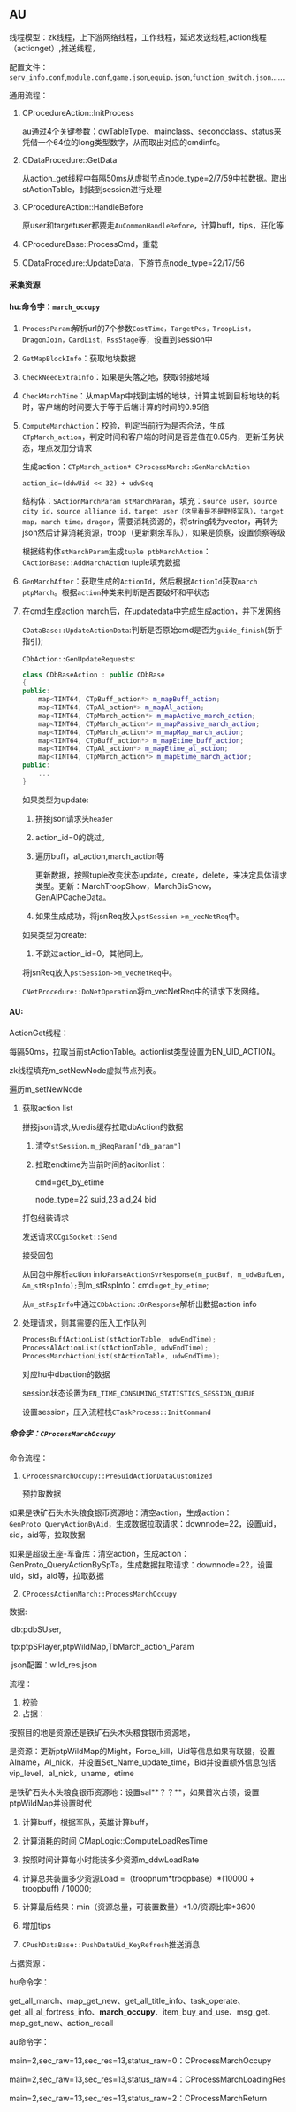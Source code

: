 ## AU

线程模型：zk线程，上下游网络线程，工作线程，延迟发送线程,action线程（actionget）,推送线程，

配置文件：`serv_info.conf`,`module.conf`,`game.json`,`equip.json`,`function_switch.json`……



通用流程：

1. CProcedureAction::InitProcess

   au通过4个关键参数：dwTableType、mainclass、secondclass、status来凭借一个64位的long类型数字，从而取出对应的cmdinfo。

2. CDataProcedure::GetData

   从action_get线程中每隔50ms从虚拟节点node_type=2/7/59中拉数据。取出stActionTable，封装到session进行处理

3. CProcedureAction::HandleBefore

   原user和targetuser都要走`AuCommonHandleBefore`，计算buff，tips，狂化等

4. CProcedureBase::ProcessCmd，重载
5. CDataProcedure::UpdateData，下游节点node_type=22/17/56

#### 采集资源

#### **hu**:命令字：`march_occupy`

1. `ProcessParam`:解析url的7个参数`CostTime，TargetPos，TroopList，DragonJoin，CardList，RssStage`等，设置到session中

2. `GetMapBlockInfo`：获取地块数据

3. `CheckNeedExtraInfo`：如果是失落之地，获取邻接地域

4. `CheckMarchTime`：从mapMap中找到主城的地块，计算主城到目标地块的耗时，客户端的时间要大于等于后端计算的时间的0.95倍

5. `ComputeMarchAction`：校验，判定当前行为是否合法，生成`CTpMarch_action`，判定时间和客户端的时间是否差值在0.05内，更新任务状态，埋点发加分请求

   生成action：`CTpMarch_action* CProcessMarch::GenMarchAction`

   `action_id=(ddwUid << 32) + udwSeq`

   ​	结构体：`SActionMarchParam stMarchParam`，填充：`source user，source city id，source alliance id，target user（这里看是不是野怪军队），target map，march time，dragon`，需要消耗资源的，将string转为vector，再转为json然后计算消耗资源，troop（更新剩余军队），如果是侦察，设置侦察等级

   ​	根据结构体`stMarchParam`生成`tuple ptbMarchAction`：`CActionBase::AddMarchAction` tuple填充数据

6. `GenMarchAfter`：获取生成的`ActionId`，然后根据`ActionId`获取`march ptpMarch`。根据`action`种类来判断是否要破坏和平状态

7. 在cmd生成action march后，在updatedata中完成生成action，并下发网络

   `CDataBase::UpdateActionData`:判断是否原始cmd是否为`guide_finish`(新手指引);

   `CDbAction::GenUpdateRequests`:

   ```c++
   class CDbBaseAction : public CDbBase
   {
   public:
       map<TINT64, CTpBuff_action*> m_mapBuff_action;
       map<TINT64, CTpAl_action*> m_mapAl_action;
       map<TINT64, CTpMarch_action*> m_mapActive_march_action;
       map<TINT64, CTpMarch_action*> m_mapPassive_march_action;
       map<TINT64, CTpMarch_action*> m_mapMap_march_action;
       map<TINT64, CTpBuff_action*> m_mapEtime_buff_action;
       map<TINT64, CTpAl_action*> m_mapEtime_al_action;
       map<TINT64, CTpMarch_action*> m_mapEtime_march_action;
   public:
       ...
   }
   ```
   
   
   
   如果类型为update:
   
   1. 拼接json请求头`header`
   
   2. action_id=0的跳过。
   
   3. 遍历buff，al_action,march_action等
   
      更新数据，按照tuple改变状态update，create，delete，来决定具体请求类型。更新：MarchTroopShow，MarchBisShow，GenAlPCacheData。
   
   4. 如果生成成功，将jsnReq放入`pstSession->m_vecNetReq`中。
   
   如果类型为create:
   
   1.  不跳过action_id=0，其他同上。
   
   将jsnReq放入`pstSession->m_vecNetReq`中。
   
   `CNetProcedure::DoNetOperation`将m_vecNetReq中的请求下发网络。

#### **AU**:

ActionGet线程：

每隔50ms，拉取当前stActionTable。actionlist类型设置为EN_UID_ACTION。

zk线程填充m_setNewNode虚拟节点列表。

遍历m_setNewNode

 1.  获取action list

     拼接json请求,从redis缓存拉取dbAction的数据

     1. 清空`stSession.m_jReqParam["db_param"]`

     2. 拉取endtime为当前时间的acitonlist：

        cmd=get_by_etime

        node_type=22 suid,23 aid,24 bid

     打包组装请求

     发送请求`CCgiSocket::Send`

     接受回包

     从回包中解析action info`ParseActionSvrResponse(m_pucBuf, m_udwBufLen, &m_stRspInfo);`到m_stRspInfo：cmd=`get_by_etime`;

     从`m_stRspInfo`中通过`CDbAction::OnResponse`解析出数据action info

 2.  处理请求，则其需要的压入工作队列

     ```c++
     ProcessBuffActionList(stActionTable, udwEndTime);
     ProcessAlActionList(stActionTable, udwEndTime);
     ProcessMarchActionList(stActionTable, udwEndTime);
     ```

     对应hu中dbaction的数据

     session状态设置为`EN_TIME_CONSUMING_STATISTICS_SESSION_QUEUE`

     设置session，压入流程栈`CTaskProcess::InitCommand`

     

##### 命令字：`CProcessMarchOccupy`

命令流程：

1. `CProcessMarchOccupy::PreSuidActionDataCustomized`
   
   预拉取数据

​		如果是铁矿石头木头粮食银币资源地：清空action，生成action：`GenProto_QueryActionByAid`，生成数据拉取请求：downnode=22，设置uid，sid，aid等，拉取数据

​		如果是超级王座-军备库：清空action，生成action：GenProto_QueryActionBySpTa，生成数据拉取请求：downnode=22，设置uid，sid，aid等，拉取数据

2. `CProcessActionMarch::ProcessMarchOccupy`

数据:

​	db:pdbSUser,

​	tp:ptpSPlayer,ptpWildMap,TbMarch_action_Param

​	json配置：wild_res.json

流程：

1. 校验
2. 占据：

按照目的地是资源还是铁矿石头木头粮食银币资源地，

是资源：更新ptpWildMap的Might，Force_kill，Uid等信息如果有联盟，设置Alname，Al_nick，并设置Set_Name_update_time，Bid并设置额外信息包括vip_level，al_nick，uname，etime

是铁矿石头木头粮食银币资源地：设置sal**？？**，如果首次占领，设置ptpWildMap并设置时代

1. 计算buff，根据军队，英雄计算buff，

2. 计算消耗的时间  CMapLogic::ComputeLoadResTime

3. 按照时间计算每小时能装多少资源m_ddwLoadRate

4. 计算总共装置多少资源Load =（troopnum*troopbase）\*(10000 + troopbuff) / 10000;

5. 计算最后结果：min（资源总量，可装置数量）*1.0/资源比率\*3600

6. 增加tips

7. `CPushDataBase::PushDataUid_KeyRefresh`推送消息

占据资源：

hu命令字：

​	get_all_march、map_get_new、get_all_title_info、task_operate、get_all_al_fortress_info、**march_occupy**、item_buy_and_use、msg_get、map_get_new、action_recall

au命令字：

main=2,sec_raw=13,sec_res=13,status_raw=0：CProcessMarchOccupy

main=2,sec_raw=13,sec_res=13,status_raw=4：CProcessMarchLoadingRes

main=2,sec_raw=13,sec_res=13,status_raw=2：CProcessMarchReturn
